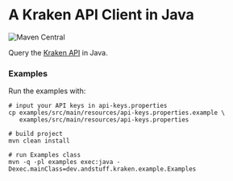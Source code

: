 # A Kraken API Client in Java

![Maven Central](https://img.shields.io/maven-central/v/dev.andstuff.kraken/kraken-api)

Query the [Kraken API][1] in Java.

### Examples

Run the examples with:

```shell
# input your API keys in api-keys.properties
cp examples/src/main/resources/api-keys.properties.example \
   examples/src/main/resources/api-keys.properties
 
# build project
mvn clean install

# run Examples class
mvn -q -pl examples exec:java -Dexec.mainClass=dev.andstuff.kraken.example.Examples
```


[1]: https://www.kraken.com/en-us/help/api
